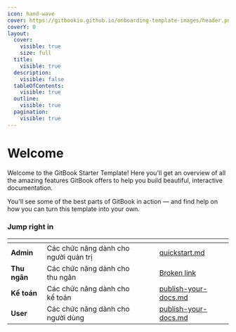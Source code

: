 ```yaml
---
icon: hand-wave
cover: https://gitbookio.github.io/onboarding-template-images/header.png
coverY: 0
layout:
  cover:
    visible: true
    size: full
  title:
    visible: true
  description:
    visible: false
  tableOfContents:
    visible: true
  outline:
    visible: true
  pagination:
    visible: true
---
```


# Welcome

Welcome to the GitBook Starter Template! Here you'll get an overview of all the amazing features GitBook offers to help you build beautiful, interactive documentation.

You'll see some of the best parts of GitBook in action — and find help on how you can turn this template into your own.

### Jump right in

<table data-view="cards"><thead><tr><th></th><th></th><th data-hidden data-card-cover data-type="files"></th><th data-hidden></th><th data-hidden data-card-target data-type="content-ref"></th></tr></thead><tbody><tr><td><strong>Admin</strong></td><td>Các chức năng dành cho người quản trị</td><td></td><td></td><td><a href="getting-started/quickstart.md">quickstart.md</a></td></tr><tr><td><strong>Thu ngân</strong></td><td>Các chức năng dành cho thu ngân</td><td></td><td></td><td><a href="broken-reference">Broken link</a></td></tr><tr><td><strong>Kế toán</strong></td><td>Các chức năng dành cho kế toán</td><td></td><td></td><td><a href="getting-started/publish-your-docs.md">publish-your-docs.md</a></td></tr><tr><td><strong>User</strong></td><td>Các chức năng dành cho người dùng</td><td></td><td></td><td><a href="getting-started/publish-your-docs.md">publish-your-docs.md</a></td></tr></tbody></table>
